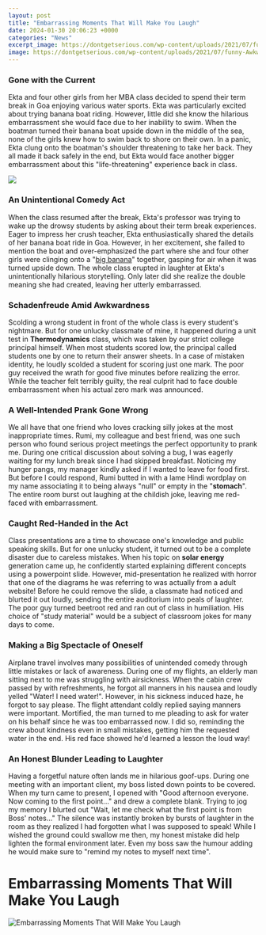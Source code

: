 ```yaml
---
layout: post
title: "Embarrassing Moments That Will Make You Laugh"
date: 2024-01-30 20:06:23 +0000
categories: "News"
excerpt_image: https://dontgetserious.com/wp-content/uploads/2021/07/funny-Awkward-Memes.jpeg
image: https://dontgetserious.com/wp-content/uploads/2021/07/funny-Awkward-Memes.jpeg
---
```


### Gone with the Current  
Ekta and four other girls from her MBA class decided to spend their term break in Goa enjoying various water sports. Ekta was particularly excited about trying banana boat riding. However, little did she know the hilarious embarrassment she would face due to her inability to swim. When the boatman turned their banana boat upside down in the middle of the sea, none of the girls knew how to swim back to shore on their own. In a panic, Ekta clung onto the boatman's shoulder threatening to take her back. They all made it back safely in the end, but Ekta would face another bigger embarrassment about this "life-threatening" experience back in class.

![](https://www.shropshirestar.com/resizer/s46m2uPNSXRLaMb1bzKGFHYWNsA=/1200x0/cloudfront-us-east-1.images.arcpublishing.com/mna/AA6OJ7TVLFCMLPTYYSD66SJ6DY.jpg)
### An Unintentional Comedy Act
When the class resumed after the break, Ekta's professor was trying to wake up the drowsy students by asking about their term break experiences. Eager to impress her crush teacher, Ekta enthusiastically shared the details of her banana boat ride in Goa. However, in her excitement, she failed to mention the boat and over-emphasized the part where she and four other girls were clinging onto a "[big banana](https://fistore.mysenprints.com/collection/alber)" together, gasping for air when it was turned upside down. The whole class erupted in laughter at Ekta's unintentionally hilarious storytelling. Only later did she realize the double meaning she had created, leaving her utterly embarrassed. 
### Schadenfreude Amid Awkwardness
Scolding a wrong student in front of the whole class is every student's nightmare. But for one unlucky classmate of mine, it happened during a unit test in **Thermodynamics** class, which was taken by our strict college principal himself. When most students scored low, the principal called students one by one to return their answer sheets. In a case of mistaken identity, he loudly scolded a student for scoring just one mark. The poor guy received the wrath for good five minutes before realizing the error. While the teacher felt terribly guilty, the real culprit had to face double embarrassment when his actual zero mark was announced.
### A Well-Intended Prank Gone Wrong
We all have that one friend who loves cracking silly jokes at the most inappropriate times. Rumi, my colleague and best friend, was one such person who found serious project meetings the perfect opportunity to prank me. During one critical discussion about solving a bug, I was eagerly waiting for my lunch break since I had skipped breakfast. Noticing my hunger pangs, my manager kindly asked if I wanted to leave for food first. But before I could respond, Rumi butted in with a lame Hindi wordplay on my name associating it to being always "null" or empty in the "**stomach**". The entire room burst out laughing at the childish joke, leaving me red-faced with embarrassment.  
### Caught Red-Handed in the Act 
Class presentations are a time to showcase one's knowledge and public speaking skills. But for one unlucky student, it turned out to be a complete disaster due to careless mistakes. When his topic on **solar energy** generation came up, he confidently started explaining different concepts using a powerpoint slide. However, mid-presentation he realized with horror that one of the diagrams he was referring to was actually from a adult website! Before he could remove the slide, a classmate had noticed and blurted it out loudly, sending the entire auditorium into peals of laughter. The poor guy turned beetroot red and ran out of class in humiliation. His choice of "study material" would be a subject of classroom jokes for many days to come.
### Making a Big Spectacle of Oneself 
Airplane travel involves many possibilities of unintended comedy through little mistakes or lack of awareness. During one of my flights, an elderly man sitting next to me was struggling with airsickness. When the cabin crew passed by with refreshments, he forgot all manners in his nausea and loudly yelled "Water! I need water!". However, in his sickness induced haze, he forgot to say please. The flight attendant coldly replied saying manners were important. Mortified, the man turned to me pleading to ask for water on his behalf since he was too embarrassed now. I did so, reminding the crew about kindness even in small mistakes, getting him the requested water in the end. His red face showed he'd learned a lesson the loud way!
### An Honest Blunder Leading to Laughter
Having a forgetful nature often lands me in hilarious goof-ups. During one meeting with an important client, my boss listed down points to be covered. When my turn came to present, I opened with "Good afternoon everyone. Now coming to the first point..." and drew a complete blank. Trying to jog my memory I blurted out "Wait, let me check what the first point is from Boss' notes..." The silence was instantly broken by bursts of laughter in the room as they realized I had forgotten what I was supposed to speak! While I wished the ground could swallow me then, my honest mistake did help lighten the formal environment later. Even my boss saw the humour adding he would make sure to "remind my notes to myself next time".
# Embarrassing Moments That Will Make You Laugh
![Embarrassing Moments That Will Make You Laugh](https://dontgetserious.com/wp-content/uploads/2021/07/funny-Awkward-Memes.jpeg)